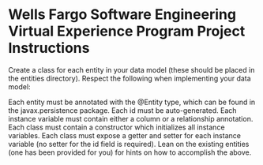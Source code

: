 # Wells Fargo Software Engineering Virtual Experience Program Project Instructions

Create a class for each entity in your data model (these should be placed in the entities directory). Respect the following when implementing your data model:

Each entity must be annotated with the @Entity type, which can be found in the javax.persistence package.
Each id must be auto-generated.
Each instance variable must contain either a column or a relationship annotation.
Each class must contain a constructor which initializes all instance variables.
Each class must expose a getter and setter for each instance variable (no setter for the id field is required).
Lean on the existing entities (one has been provided for you) for hints on how to accomplish the above.
